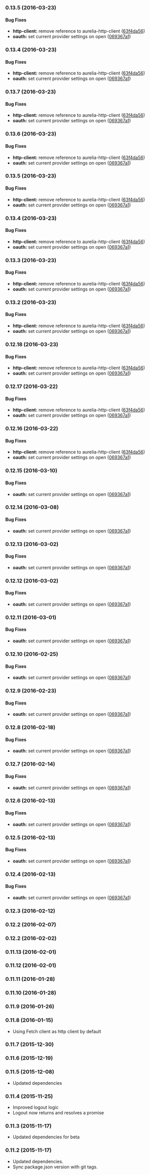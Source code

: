 ### 0.13.5 (2016-03-23)


#### Bug Fixes

* **http-client:** remove reference to aurelia-http-client ([63f4da56](git+https://github.com/paulvanbladel/aurelia-auth.git/commit/63f4da565b723dcac463776b21ac35e8beaafdbf))
* **oauth:** set current provider settings on open ([069367a1](git+https://github.com/paulvanbladel/aurelia-auth.git/commit/069367a1d1f5cb7aa055aca541480a7495bd2495))


### 0.13.4 (2016-03-23)


#### Bug Fixes

* **http-client:** remove reference to aurelia-http-client ([63f4da56](git+https://github.com/paulvanbladel/aurelia-auth.git/commit/63f4da565b723dcac463776b21ac35e8beaafdbf))
* **oauth:** set current provider settings on open ([069367a1](git+https://github.com/paulvanbladel/aurelia-auth.git/commit/069367a1d1f5cb7aa055aca541480a7495bd2495))


### 0.13.7 (2016-03-23)


#### Bug Fixes

* **http-client:** remove reference to aurelia-http-client ([63f4da56](git+https://github.com/paulvanbladel/aurelia-auth.git/commit/63f4da565b723dcac463776b21ac35e8beaafdbf))
* **oauth:** set current provider settings on open ([069367a1](git+https://github.com/paulvanbladel/aurelia-auth.git/commit/069367a1d1f5cb7aa055aca541480a7495bd2495))


### 0.13.6 (2016-03-23)


#### Bug Fixes

* **http-client:** remove reference to aurelia-http-client ([63f4da56](git+https://github.com/paulvanbladel/aurelia-auth.git/commit/63f4da565b723dcac463776b21ac35e8beaafdbf))
* **oauth:** set current provider settings on open ([069367a1](git+https://github.com/paulvanbladel/aurelia-auth.git/commit/069367a1d1f5cb7aa055aca541480a7495bd2495))


### 0.13.5 (2016-03-23)


#### Bug Fixes

* **http-client:** remove reference to aurelia-http-client ([63f4da56](git+https://github.com/paulvanbladel/aurelia-auth.git/commit/63f4da565b723dcac463776b21ac35e8beaafdbf))
* **oauth:** set current provider settings on open ([069367a1](git+https://github.com/paulvanbladel/aurelia-auth.git/commit/069367a1d1f5cb7aa055aca541480a7495bd2495))


### 0.13.4 (2016-03-23)


#### Bug Fixes

* **http-client:** remove reference to aurelia-http-client ([63f4da56](git+https://github.com/paulvanbladel/aurelia-auth.git/commit/63f4da565b723dcac463776b21ac35e8beaafdbf))
* **oauth:** set current provider settings on open ([069367a1](git+https://github.com/paulvanbladel/aurelia-auth.git/commit/069367a1d1f5cb7aa055aca541480a7495bd2495))


### 0.13.3 (2016-03-23)


#### Bug Fixes

* **http-client:** remove reference to aurelia-http-client ([63f4da56](git+https://github.com/paulvanbladel/aurelia-auth.git/commit/63f4da565b723dcac463776b21ac35e8beaafdbf))
* **oauth:** set current provider settings on open ([069367a1](git+https://github.com/paulvanbladel/aurelia-auth.git/commit/069367a1d1f5cb7aa055aca541480a7495bd2495))


### 0.13.2 (2016-03-23)


#### Bug Fixes

* **http-client:** remove reference to aurelia-http-client ([63f4da56](git+https://github.com/paulvanbladel/aurelia-auth.git/commit/63f4da565b723dcac463776b21ac35e8beaafdbf))
* **oauth:** set current provider settings on open ([069367a1](git+https://github.com/paulvanbladel/aurelia-auth.git/commit/069367a1d1f5cb7aa055aca541480a7495bd2495))


### 0.12.18 (2016-03-23)


#### Bug Fixes

* **http-client:** remove reference to aurelia-http-client ([63f4da56](git+https://github.com/paulvanbladel/aurelia-auth.git/commit/63f4da565b723dcac463776b21ac35e8beaafdbf))
* **oauth:** set current provider settings on open ([069367a1](git+https://github.com/paulvanbladel/aurelia-auth.git/commit/069367a1d1f5cb7aa055aca541480a7495bd2495))


### 0.12.17 (2016-03-22)


#### Bug Fixes

* **http-client:** remove reference to aurelia-http-client ([63f4da56](git+https://github.com/paulvanbladel/aurelia-auth.git/commit/63f4da565b723dcac463776b21ac35e8beaafdbf))
* **oauth:** set current provider settings on open ([069367a1](git+https://github.com/paulvanbladel/aurelia-auth.git/commit/069367a1d1f5cb7aa055aca541480a7495bd2495))


### 0.12.16 (2016-03-22)


#### Bug Fixes

* **http-client:** remove reference to aurelia-http-client ([63f4da56](git+https://github.com/paulvanbladel/aurelia-auth.git/commit/63f4da565b723dcac463776b21ac35e8beaafdbf))
* **oauth:** set current provider settings on open ([069367a1](git+https://github.com/paulvanbladel/aurelia-auth.git/commit/069367a1d1f5cb7aa055aca541480a7495bd2495))


### 0.12.15 (2016-03-10)


#### Bug Fixes

* **oauth:** set current provider settings on open ([069367a1](git+https://github.com/paulvanbladel/aurelia-auth.git/commit/069367a1d1f5cb7aa055aca541480a7495bd2495))


### 0.12.14 (2016-03-08)


#### Bug Fixes

* **oauth:** set current provider settings on open ([069367a1](git+https://github.com/paulvanbladel/aurelia-auth.git/commit/069367a1d1f5cb7aa055aca541480a7495bd2495))


### 0.12.13 (2016-03-02)


#### Bug Fixes

* **oauth:** set current provider settings on open ([069367a1](git+https://github.com/paulvanbladel/aurelia-auth.git/commit/069367a1d1f5cb7aa055aca541480a7495bd2495))


### 0.12.12 (2016-03-02)


#### Bug Fixes

* **oauth:** set current provider settings on open ([069367a1](git+https://github.com/paulvanbladel/aurelia-auth.git/commit/069367a1d1f5cb7aa055aca541480a7495bd2495))


### 0.12.11 (2016-03-01)


#### Bug Fixes

* **oauth:** set current provider settings on open ([069367a1](git+https://github.com/paulvanbladel/aurelia-auth.git/commit/069367a1d1f5cb7aa055aca541480a7495bd2495))


### 0.12.10 (2016-02-25)


#### Bug Fixes

* **oauth:** set current provider settings on open ([069367a1](git+https://github.com/paulvanbladel/aurelia-auth.git/commit/069367a1d1f5cb7aa055aca541480a7495bd2495))


### 0.12.9 (2016-02-23)


#### Bug Fixes

* **oauth:** set current provider settings on open ([069367a1](git+https://github.com/paulvanbladel/aurelia-auth.git/commit/069367a1d1f5cb7aa055aca541480a7495bd2495))


### 0.12.8 (2016-02-18)


#### Bug Fixes

* **oauth:** set current provider settings on open ([069367a1](git+https://github.com/paulvanbladel/aurelia-auth.git/commit/069367a1d1f5cb7aa055aca541480a7495bd2495))


### 0.12.7 (2016-02-14)


#### Bug Fixes

* **oauth:** set current provider settings on open ([069367a1](git+https://github.com/paulvanbladel/aurelia-auth.git/commit/069367a1d1f5cb7aa055aca541480a7495bd2495))


### 0.12.6 (2016-02-13)


#### Bug Fixes

* **oauth:** set current provider settings on open ([069367a1](git+https://github.com/paulvanbladel/aurelia-auth.git/commit/069367a1d1f5cb7aa055aca541480a7495bd2495))


### 0.12.5 (2016-02-13)


#### Bug Fixes

* **oauth:** set current provider settings on open ([069367a1](git+https://github.com/paulvanbladel/aurelia-auth.git/commit/069367a1d1f5cb7aa055aca541480a7495bd2495))


### 0.12.4 (2016-02-13)


#### Bug Fixes

* **oauth:** set current provider settings on open ([069367a1](git+https://github.com/paulvanbladel/aurelia-auth.git/commit/069367a1d1f5cb7aa055aca541480a7495bd2495))


### 0.12.3 (2016-02-12)


### 0.12.2 (2016-02-07)


### 0.12.2 (2016-02-02)


### 0.11.13 (2016-02-01)


### 0.11.12 (2016-02-01)


### 0.11.11 (2016-01-28)


### 0.11.10 (2016-01-28)


### 0.11.9 (2016-01-26)


### 0.11.8 (2016-01-15)
* Using Fetch client as http client by default

### 0.11.7 (2015-12-30)


### 0.11.6 (2015-12-19)


### 0.11.5 (2015-12-08)
* Updated dependencies

### 0.11.4 (2015-11-25)
* Improved logout logic
* Logout now returns and resolves a promise

### 0.11.3 (2015-11-17)
* Updated dependencies for beta

### 0.11.2 (2015-11-17)
* Updated dependencies.
* Sync package.json version with git tags.
